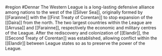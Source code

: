 #region #Dennar 
The Western League is a long-lasting defensive alliance among nations to the west of the [[Silver Sea]], originally formed by [[Farainne]] with the [[First Treaty of Corentan]] to stop expansion of the [[Daira]] from the north. The two largest countries within the League are [[Arrusa]] and [[Farainne]], respectively the economic and military centres of the League. After the rediscovery and colonization of [[Elandir]], the [[Second Treaty of Corentan]] was established, allowing conflict within the [[Elandir]] between League states so as to preserve the power of the League.